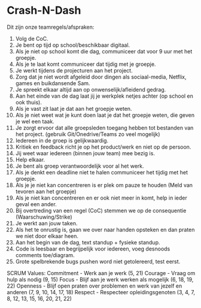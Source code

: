 # Crash-N-Dash
 
Dit zijn onze teamregels/afspraken:

1. Volg de CoC.
2. Je bent op tijd op school/beschikbaar digitaal.
3. Als je niet op school komt die dag, communiceer dat voor 9 uur met het groepje.
4. Als je te laat komt communiceer dat tijdig met je groepje.
5. Je werkt tijdens de projecturen aan het project.
6. Zorg dat je niet wordt afgeleid door dingen als sociaal-media, Netflix, games en buikdansende Sam.
7. Je spreekt elkaar altijd aan op onwenselijk/afleidend gedrag.
8. Aan het einde van de dag laat jij je werkplek netjes achter (op school en ook thuis).
9. Als je vast zit laat je dat aan het groepje weten.
10. Als je niet weet wat je kunt doen laat je dat het groepje weten, die geven je wel een taak.
11. Je zorgt ervoor dat alle groepsleden toegang hebben tot bestanden van het project. (gebruik Git/Onedrive/Teams zo veel mogelijk)
12. Iedereen in de groep is gelijkwaardig.
13. Kritiek en feedback richt je op het product/werk en niet op de persoon.
14. Jij weet waar iedereen (binnen jouw team) mee bezig is.
15. Help elkaar.
16. Je bent als groep verantwoordelijk voor al het werk.
17. Als je denkt een deadline niet te halen communiceer het tijdig met het groepje.
18. Als je je niet kan concentreren is er plek om pauze te houden (Meld van tevoren aan het groepje)
19. Als je niet kan concentreren en er ook niet meer in komt, help in ieder geval een ander.
20. Bij overtreding van een regel (CoC) stemmen we op de consequentie (Waarschuwing/Strike)
21. Je werkt aan jouw taken.
22. Als het te onrustig is, gaan we over naar handen opsteken en dan praten we niet door elkaar heen.
23. Aan het begin van de dag, text standup + fysieke standup.
24. Code is leesbaar en begrijpelijk voor iedereen, voeg desnoods comments toe/diagram.
25. Grote spelbrekende bugs pushen word niet getolereerd, test eerst.


SCRUM Values:
Commitment - Werk aan je werk (5, 21)
Courage - Vraag om hulp als nodig (9, 15)
Focus - Blijf aan je werk werken als mogelijk (6, 18, 19, 22)
Openness - Blijf open praten over problemen en werk van jezelf en anderen (7, 9, 10, 14, 17, 18)
Respect - Respecteer opleidingsgenoten (3, 4, 7, 8, 12, 13, 15, 16, 20, 21, 22)